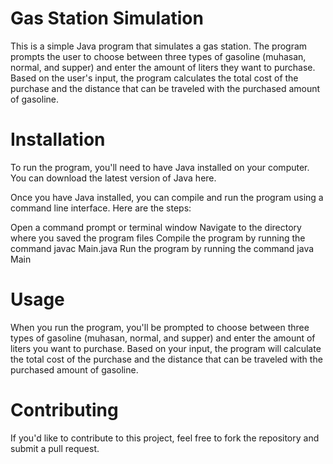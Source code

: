 # Gas Station Simulation
This is a simple Java program that simulates a gas station. The program prompts the user to choose between three types of gasoline (muhasan, normal, and supper) and enter the amount of liters they want to purchase. Based on the user's input, the program calculates the total cost of the purchase and the distance that can be traveled with the purchased amount of gasoline.

# Installation
To run the program, you'll need to have Java installed on your computer. You can download the latest version of Java here.

Once you have Java installed, you can compile and run the program using a command line interface. Here are the steps:

Open a command prompt or terminal window
Navigate to the directory where you saved the program files
Compile the program by running the command javac Main.java
Run the program by running the command java Main
# Usage
When you run the program, you'll be prompted to choose between three types of gasoline (muhasan, normal, and supper) and enter the amount of liters you want to purchase. Based on your input, the program will calculate the total cost of the purchase and the distance that can be traveled with the purchased amount of gasoline.

# Contributing
If you'd like to contribute to this project, feel free to fork the repository and submit a pull request.
